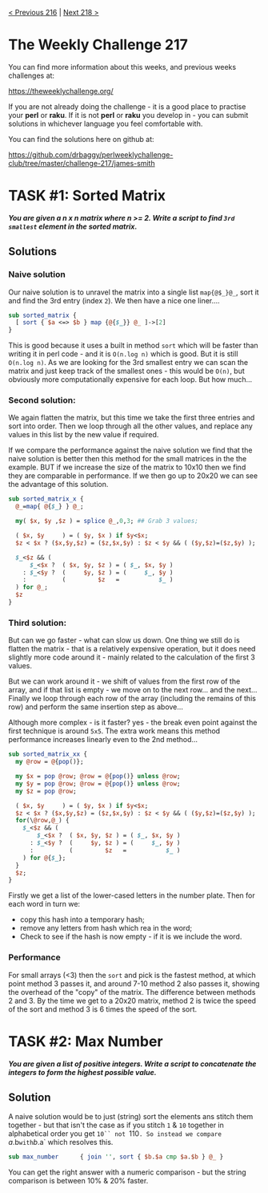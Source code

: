 [< Previous 216](https://github.com/drbaggy/perlweeklychallenge-club/tree/master/challenge-216/james-smith) |
[Next 218 >](https://github.com/drbaggy/perlweeklychallenge-club/tree/master/challenge-218/james-smith)

# The Weekly Challenge 217

You can find more information about this weeks, and previous weeks challenges at:

  https://theweeklychallenge.org/

If you are not already doing the challenge - it is a good place to practise your
**perl** or **raku**. If it is not **perl** or **raku** you develop in - you can
submit solutions in whichever language you feel comfortable with.

You can find the solutions here on github at:

https://github.com/drbaggy/perlweeklychallenge-club/tree/master/challenge-217/james-smith

# TASK #1: Sorted Matrix

***You are given a n x n matrix where n >= 2. Write a script to find `3rd smallest` element in the sorted matrix.***

## Solutions

### Naive solution

Our naive solution is to unravel the matrix into a single list `map{@$_}@_`, sort it and find the 3rd entry (index `2`). We then have a nice one liner....

```perl
sub sorted_matrix {
  [ sort { $a <=> $b } map {@{$_}} @_ ]->[2]
}
```

This is good because it uses a built in method `sort` which will be faster than writing it in perl code - and it is `O(n.log n)` which is good. But it is still `O(n.log n)`. As we are looking for the 3rd smallest entry we can scan the matrix and just keep track of the smallest ones - this would be `O(n)`, but obviously more computationally expensive for each loop. But how much...

### Second solution:

We again flatten the matrix, but this time we take the first three entries and sort into order.
Then we loop through all the other values, and replace any values in this list by the new value
if required.

If we compare the performance against the naive solution we find that the naive solution is better then this method for the small matrices in the the example. BUT if we increase the size of the matrix to 10x10 then we find they are comparable in performance. If we then go up to 20x20 we can see the advantage of this solution.

```perl
sub sorted_matrix_x {
  @_=map{ @{$_} } @_;

  my( $x, $y ,$z ) = splice @_,0,3; ## Grab 3 values;

  ( $x, $y     ) = ( $y, $x ) if $y<$x;
  $z < $x ? ($x,$y,$z) = ($z,$x,$y) : $z < $y && ( ($y,$z)=($z,$y) );

  $_<$z && (
      $_<$x ?  ( $x, $y, $z ) = ( $_, $x, $y )
    : $_<$y ?  (     $y, $z ) = (     $_, $y )
    :          (         $z   =           $_ )
  ) for @_;
  $z
}
```

### Third solution:

But can we go faster - what can slow us down. One thing we still do is flatten the matrix - that is a relatively expensive operation, but it does need slightly more code around it - mainly related to the calculation of the first 3 values.

But we can work around it - we shift of values from the first row of the array, and if that list is empty - we move on to the next row... and the next...
Finally we loop through each row of the array (including the remains of this row) and perform the same insertion step as above...

Although more complex - is it faster? yes - the break even point against the first technique is around `5x5`. The extra work means this method performance increases linearly even to the 2nd method...

```perl
sub sorted_matrix_xx {
  my @row = @{pop()};

  my $x = pop @row; @row = @{pop()} unless @row;
  my $y = pop @row; @row = @{pop()} unless @row;
  my $z = pop @row;

  ( $x, $y     ) = ( $y, $x ) if $y<$x;
  $z < $x ? ($x,$y,$z) = ($z,$x,$y) : $z < $y && ( ($y,$z)=($z,$y) );
  for(\@row,@_) {
    $_<$z && (
        $_<$x ?  ( $x, $y, $z ) = ( $_, $x, $y )
      : $_<$y ?  (     $y, $z ) = (     $_, $y )
      :          (         $z   =           $_ )
    ) for @{$_};
  }
  $z;
}
```
Firstly we get a list of the lower-cased letters in the number plate. Then for each word in turn we:
 * copy this hash into a temporary hash;
 * remove any letters from hash which rea in the word;
 * Check to see if the hash is now empty - if it is we include the word.

### Performance

For small arrays (<3) then the `sort` and pick is the fastest method, at which point method 3 passes it, and around 7-10 method 2 also passes it, showing the overhead of the "copy" of the matrix. The difference between methods 2 and 3. By the time we get to a 20x20 matrix, method 2 is twice the speed of the sort and method 3 is 6 times the speed of the sort.

# TASK #2: Max Number

***You are given a list of positive integers. Write a script to concatenate the integers to form the highest possible value.***

## Solution

A naive solution would be to just (string) sort the elements ans stitch them together - but that isn't the case as if you stitch `1` & `10` together in alphabetical order you get `10`` not `110`. So instead we compare `$a.$b` with `$b.$a` which resolves this.

```perl
sub max_number      { join '', sort { $b.$a cmp $a.$b } @_ }
```
You can get the right answer with a numeric comparison - but the string comparison is between 10% & 20% faster.
